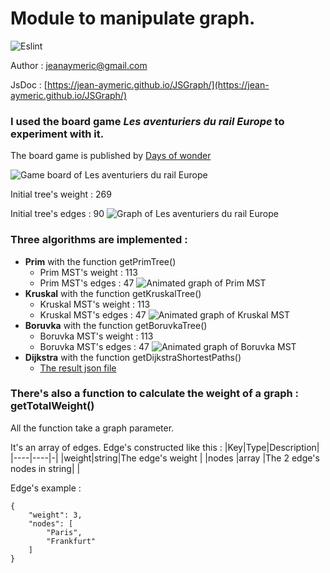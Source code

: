 # Module to manipulate graph.
![Eslint](https://github.com/Jean-Aymeric/JSGraph/workflows/Eslint/badge.svg)

Author : [jeanaymeric@gmail.com](mailto:jeanaymeric@gmail.com")

JsDoc : [https://jean-aymeric.github.io/JSGraph/](https://jean-aymeric.github.io/JSGraph/)
### I used the board game ___Les aventuriers du rail Europe___ to experiment with it.
The board game is published by [Days of wonder](https://www.daysofwonder.com/)

![Game board of Les aventuriers du rail Europe](https://github.com/Jean-Aymeric/JSGraph/raw/master/img/lesaventuriersdurail.jpg)

Initial tree's weight : 269

Initial tree's edges : 90
<img alt='Graph of Les aventuriers du rail Europe' src='https://github.com/Jean-Aymeric/JSGraph/raw/master/img/AventuriersDuRailEurope.svg' with='350'/>

### Three algorithms are implemented :
- **Prim** with the function getPrimTree()
  - Prim MST's weight : 113
  - Prim MST's edges : 47
    <img alt='Animated graph of Prim MST' src='https://github.com/Jean-Aymeric/JSGraph/raw/master/img/PrimMST.svg' with='50%'/>
- **Kruskal** with the function getKruskalTree()
  - Kruskal MST's weight : 113
  - Kruskal MST's edges : 47
    <img alt='Animated graph of Kruskal MST' src='https://github.com/Jean-Aymeric/JSGraph/raw/master/img/KruskalMST.svg' with='350px'/>
- **Boruvka** with the function getBoruvkaTree()
  - Boruvka MST's weight : 113
  - Boruvka MST's edges : 47
    <img alt='Animated graph of Boruvka MST' src='https://github.com/Jean-Aymeric/JSGraph/raw/master/img/BoruvkaMST.svg' with='350px'/>
- **Dijkstra** with the function getDijkstraShortestPaths()
  - [The result json file](dijkstraSP.json)

### There's also a function to calculate the weight of a graph : getTotalWeight()

All the function take a graph parameter.

It's an array of edges. Edge's constructed like this :
|Key|Type|Description|
|----|----|-|
|weight|string|The edge's weight |
|nodes |array |The 2 edge's nodes in string| |

Edge's example :
```
{
    "weight": 3,
    "nodes": [
        "Paris",
        "Frankfurt"
    ]
}
```
